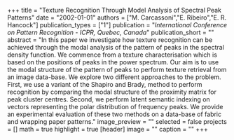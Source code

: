 +++
title = "Texture Recognition Through Model Analysis of Spectral Peak Patterns"
date = "2002-01-01"
authors = ["M. Carcassoni","E. Ribeiro","E. R. Hancock"]
publication_types = ["1"]
publication = "_International Conference on Pattern Recognition - ICPR, Quebec, Canada_"
publication_short = ""
abstract = "In this paper we investigate how texture recognition can be achieved through the modal analysis of the pattern of peaks in the spectral density function. We commence from a texture characterisation which is based on the positions of peaks in the power spectrum. Our aim is to use the modal structure of the pattern of peaks to perform texture retrieval from an image data-base. We explore two different approaches to the problem. First, we use a variant of the Shapiro and Brady, method to perform recognition by comparing the modal structure of the proximity matrix for peak cluster centres. Second, we perform latent semantic indexing on vectors representing the polar distribution of frequency peaks. We provide an experimental evaluation of these two methods on a data-base of fabric and wrapping paper patterns."
image_preview = ""
selected = false
projects = []
math = true
highlight = true
[header]
image = ""
caption = ""
+++

